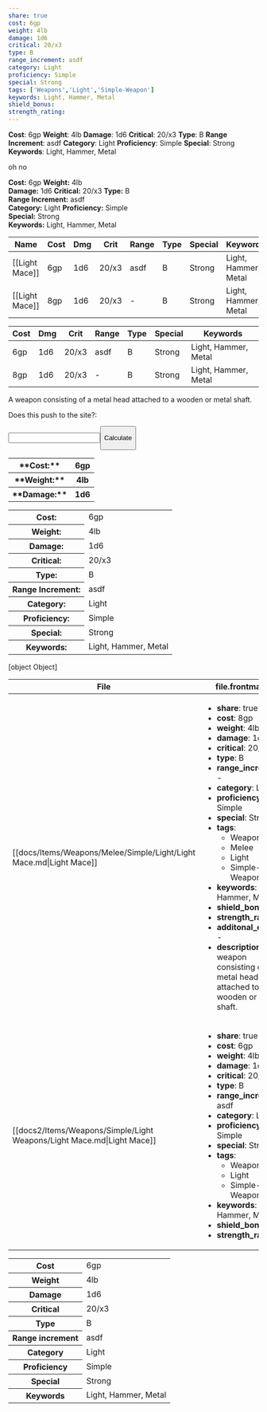 ```yaml
---
share: true
cost: 6gp
weight: 4lb
damage: 1d6
critical: 20/x3
type: B
range_increment: asdf
category: Light
proficiency: Simple
special: Strong
tags: ['Weapons','Light','Simple-Weapon']
keywords: Light, Hammer, Metal
shield_bonus: 
strength_rating: 
---
```

**Cost**: 6gp **Weight**: 4lb
**Damage**: 1d6 **Critical**: 20/x3 **Type**: B
**Range Increment**: asdf
**Category**: Light **Proficiency**: Simple
**Special**: Strong
**Keywords**: Light, Hammer, Metal

oh no


**Cost:** 6gp **Weight:** 4lb<br>**Damage:** 1d6 **Critical:** 20/x3 **Type:** B<br>**Range Increment:** asdf<br>**Category:** Light **Proficiency:** Simple<br>**Special:** Strong<br>**Keywords:** Light, Hammer, Metal<br>


| Name           | Cost | Dmg | Crit  | Range | Type | Special | Keywords             |
| -------------- | ---- | --- | ----- | ----- | ---- | ------- | -------------------- |
| [[Light Mace]] | 6gp  | 1d6 | 20/x3 | asdf  | B    | Strong  | Light, Hammer, Metal |
| [[Light Mace]] | 8gp  | 1d6 | 20/x3 | \-    | B    | Strong  | Light, Hammer, Metal |


| Cost | Dmg | Crit  | Range | Type | Special | Keywords             |
| ---- | --- | ----- | ----- | ---- | ------- | -------------------- |
| 6gp  | 1d6 | 20/x3 | asdf  | B    | Strong  | Light, Hammer, Metal |
| 8gp  | 1d6 | 20/x3 | \-    | B    | Strong  | Light, Hammer, Metal |


A weapon consisting of a metal head attached to a wooden or metal shaft.

<bold><span><p>Does this push to the site?:  </p></span></bold><input><button><span><p>Calculate</p></span></button>



<table> <tr> <th>**Cost:**</th> <th> 6gp</th>  <tr> <th> **Weight:** </th> <th>4lb</th> <tr> <th> **Damage:** </th> <th>1d6</th> </table>

<table>  <tr><th>Cost: </th><td> 6gp</td></tr> <tr><th>Weight: </th><td> 4lb</td></tr> <tr><th>Damage: </th><td> 1d6</td></tr> <tr><th>Critical: </th><td> 20/x3</td></tr> <tr><th>Type: </th><td> B</td></tr> <tr><th>Range Increment: </th><td> asdf</td></tr> <tr><th>Category: </th><td> Light</td></tr> <tr><th>Proficiency: </th><td> Simple</td></tr> <tr><th>Special: </th><td> Strong</td></tr> <tr><th>Keywords: </th><td> Light, Hammer, Metal</td></tr></table>


[object Object]





| File                                                                   | file.frontmatter                                                                                                                                                                                                                                                                                                                                                                                                                                                                                                                                                                                                                                                          |
| ---------------------------------------------------------------------- | ------------------------------------------------------------------------------------------------------------------------------------------------------------------------------------------------------------------------------------------------------------------------------------------------------------------------------------------------------------------------------------------------------------------------------------------------------------------------------------------------------------------------------------------------------------------------------------------------------------------------------------------------------------------------- |
| [[docs/Items/Weapons/Melee/Simple/Light/Light Mace.md\|Light Mace]]    | <ul><li><b>share</b>: true</li><li><b>cost</b>: 8gp</li><li><b>weight</b>: 4lb</li><li><b>damage</b>: 1d6</li><li><b>critical</b>: 20/x3</li><li><b>type</b>: B</li><li><b>range_increment</b>: \-</li><li><b>category</b>: Light</li><li><b>proficiency</b>: Simple</li><li><b>special</b>: Strong</li><li><b>tags</b>: <ul><li>Weapons</li><li>Melee</li><li>Light</li><li>Simple-Weapon</li></ul></li><li><b>keywords</b>: Light, Hammer, Metal</li><li><b>shield_bonus</b>: \-</li><li><b>strength_rating</b>: \-</li><li><b>additonal_effects</b>: \-</li><li><b>description</b>: A weapon consisting of a metal head attached to a wooden or metal shaft.</li></ul> |
| [[docs2/Items/Weapons/Simple/Light Weapons/Light Mace.md\|Light Mace]] | <ul><li><b>share</b>: true</li><li><b>cost</b>: 6gp</li><li><b>weight</b>: 4lb</li><li><b>damage</b>: 1d6</li><li><b>critical</b>: 20/x3</li><li><b>type</b>: B</li><li><b>range_increment</b>: asdf</li><li><b>category</b>: Light</li><li><b>proficiency</b>: Simple</li><li><b>special</b>: Strong</li><li><b>tags</b>: <ul><li>Weapons</li><li>Light</li><li>Simple-Weapon</li></ul></li><li><b>keywords</b>: Light, Hammer, Metal</li><li><b>shield_bonus</b>: \-</li><li><b>strength_rating</b>: \-</li></ul>                                                                                                                                                       |









<p><span style="overflow-x: auto;"><table class="vert"><tbody><tr><th>Cost</th><td>6gp</td></tr><tr><th>Weight</th><td>4lb</td></tr><tr><th>Damage</th><td>1d6</td></tr><tr><th>Critical</th><td>20/x3</td></tr><tr><th>Type</th><td>B</td></tr><tr><th>Range increment</th><td>asdf</td></tr><tr><th>Category</th><td>Light</td></tr><tr><th>Proficiency</th><td>Simple</td></tr><tr><th>Special</th><td>Strong</td></tr><tr><th>Keywords</th><td>Light, Hammer, Metal</td></tr></tbody></table></span></p>

